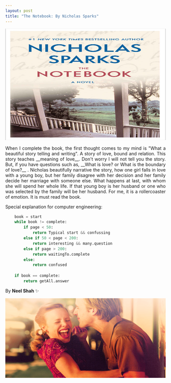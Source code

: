 ```yaml
---
layout: post
title: "The Notebook: By Nicholas Sparks"
---
```


<img src="/images/notebook.jpg" width="550px" height="350px">

<p style="text-align: justify;">When I complete the book, the first thought comes to my mind is "What a beautiful story telling and writing". A story of love, bound and relation. This story teaches __meaning of love__. Don't worry I will not tell you the story. But, if you have questions such as, __What is love? or What is the boundary of love?__ . Nicholas beautifully narrative the story, how one girl falls in love with a young boy, but her family disagree with her decision and her family decide her marriage with someone else. What happens at last, with whom she will spend her whole life. If that young boy is her husband or one who was selected by the family will be her husband. For me, it is a rollercoaster of emotion. It is must read the book.</p>

Special explanation for computer engineering:

```python
	book = start
	while book != complete:
		if page < 50:
			return Typical start && confussing
		else if 50 < page < 200:
			return interesting && many.question 
		else if page > 200:
			return waitingTo.complete
		else:
			return confused
	
	if book == complete:
		return getAll.answer

```

By **Neel Shah** :sparkles:

<img src="/images/notebook_end.png" width="750px" height="250px">
